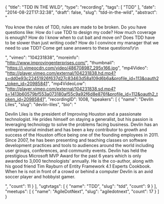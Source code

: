{
  "title": "TDD IN THE WILD",
  "type": "recording",
  "tags": [
    "TDD"
  ],
  "date": "2014-08-22T17:32:38",
  "draft": false,
  "slug": "tdd-in-the-wild",
  "abstract": "<p>You know the rules of TDD, rules are made to be broken. Do you have questions like: How do I use TDD to design my code? How much coverage is enough? How do I know when to cut bait and move on? Does TDD have to be slower than just writing code? How do I convince my manager that we need to use TDD? Come get sane answers to these questions!\r\n</p>",
  "vimeo": "104231838",
  "moreinfo": "http://www.improvingenterprises.com/",
  "thumbnail": "https://i.vimeocdn.com/video/486708987_295x166.jpg",
  "mp4Video": "http://player.vimeo.com/external/104231838.hd.mp4?s=dd0e93c22451926f637d27c83463d58a109d6b6a&profile_id=113&oauth2_token_id=20985841",
  "mp4VideoLow": "http://player.vimeo.com/external/104231838.sd.mp4?s=1413b60579bf553a073180af55c9a92f6d8e876f&profile_id=112&oauth2_token_id=20985841",
  "recordingID": 1008,
  "speakers": [
    {
      "name": "Devlin Liles",
      "slug": "devlin-liles",
      "bio": "<p>Devlin Liles is the president of Improving Houston and a passionate technologist. He prides himself on staying a generalist, but his passion is leveraging technology to solve the problems facing business. Devlin has an entrepreneurial mindset and has been a key contributor to growth and success of the Houston office being one of the founding employees in 2011. Since 2007, he has been presenting and teaching classes on software development practices and tools to audiences around the world including user groups, conferences, and community events. Devlin has held the prestigious Microsoft MVP Award for the past 6 years which is only awarded to 3,000 technologists' annually. He is the co-author, along with his good friend Tim Rayburn of Entity Framework 4.1 Experts Cookbook. When he is not in front of a crowd or behind a computer Devlin is an avid soccer player and hobbyist gamer.</p>",
      "count": 11
    }
  ],
  "ugtvtags": [
    {
      "name": "TDD",
      "slug": "tdd",
      "count": 9
    }
  ],
  "meetups": [
    {
      "name": "AgileDotNext",
      "slug": "agiledotnext",
      "count": 17
    }
  ]
}